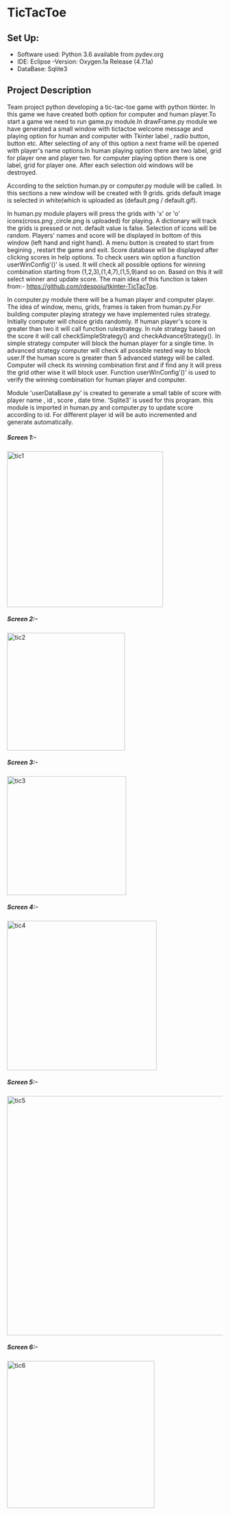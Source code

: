 # TicTacToe
## Set Up:
- Software used: Python 3.6 available from pydev.org
- IDE: Eclipse -Version: Oxygen.1a Release (4.7.1a)
- DataBase: Sqlite3
## **Project Description**

Team project python developing a tic-tac-toe game with python tkinter. In this game we have created both option for computer and human player.To start a game we need to run game.py module.In drawFrame.py module we have generated a small window with tictactoe welcome message and playing option for human and computer with Tkinter label , radio button, button etc. After selecting of any of this option a next frame will be opened with player's name options.In human playing option there are two label, grid for player one and player two. for computer playing option there is one label, grid for player one. After each selection old windows will be destroyed.

According to the selction human.py or computer.py module will be called. In this sections a new window will be created with 9 grids. grids default image is selected in white(which is uploaded as (default.png / default.gif). 

In human.py module players will press the grids with 'x' or 'o' icons(cross.png ,circle.png is uploaded) for playing. A dictionary will track the grids is pressed or not. default value is false. Selection of icons will be random. Players' names and score will be displayed in bottom of this window (left hand and right hand). A menu button is created to start from begining , restart the game and exit. Score database will be displayed after clicking scores in help options. To check users win option a function userWinConfig'()' is used. It will check all possible options for winning combination starting from (1,2,3),(1,4,7),(1,5,9)and so on. Based on this it will select winner and update score. The main idea of this function is taken from:- https://github.com/rdespoiu/tkinter-TicTacToe.

In computer.py module there will be a human player and computer player. The idea of window, menu, grids, frames is taken from human.py.For building computer playing strategy we have implemented rules strategy. Initially computer will choice grids randomly. If human player's score is greater than two it will call function rulestrategy. In rule strategy based on the score it will call checkSimpleStrategy() and checkAdvanceStrategy(). In simple strategy computer will block the human player for a single time. In advanced strategy computer will check all possible nested way to block user.If the human score is greater than 5 advanced stategy will be called. Computer will check its winning combination first and if find any it will press the grid other wise it will block user. Function userWinConfig'()' is used to verify the winning combination for human player and computer.

Module 'userDataBase.py' is created to generate a small table of score with player name , id , score , date time. 'Sqlite3' is used for this program. this module is imported in human.py and computer.py to update score according to id. For different player id will be auto incremented and generate automatically.

##### Screen 1:-
<img width="364" alt="tic1" src="https://user-images.githubusercontent.com/31170781/33223547-7a47ab72-d12e-11e7-867d-e9429d5dc244.PNG">

##### Screen 2:-
<img width="275" alt="tic2" src="https://user-images.githubusercontent.com/31170781/33223548-7a5472b2-d12e-11e7-9b3d-17b11bff9185.PNG">

##### Screen 3:-
<img width="278" alt="tic3" src="https://user-images.githubusercontent.com/31170781/33223549-7a5fdc4c-d12e-11e7-8769-ca5a7b979fe9.PNG">

##### Screen 4:-
<img width="349" alt="tic4" src="https://user-images.githubusercontent.com/31170781/33223550-7a6c189a-d12e-11e7-9b99-5753817b1fe9.PNG">

##### Screen 5:-

<img width="559" alt="tic5" src="https://user-images.githubusercontent.com/31170781/33223551-7a792422-d12e-11e7-817b-1eff525cffb2.png">

##### Screen 6:-

<img width="344" alt="tic6" src="https://user-images.githubusercontent.com/31170781/33223552-7a8587a8-d12e-11e7-8675-ce4db53f2165.PNG">
